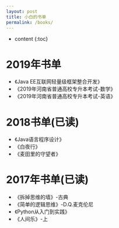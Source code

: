 ```yaml
---
layout: post
title: 小白的书单
permalink: /books/
---
```


* content
{:toc}

# 2019年书单

* 《Java EE互联网轻量级框架整合开发》
* 《2019年河南省普通高校专升本考试-数学》
* 《2019年河南省普通高校专升本考试-英语》

# 2018书单(已读)

* 《Java语言程序设计》
* 《白夜行》
* 《麦田里的守望者》

# 2017年书单(已读)

* 《拆掉思维的墙》-古典
* 《简单的逻辑思维》-D.Q.麦克伦尼
* 《Python从入门到实践》
* 《人间乐》-上